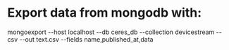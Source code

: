 # Export data from mongodb with:
mongoexport --host localhost --db ceres_db --collection devicestream --csv --out text.csv --fields name,published_at,data
